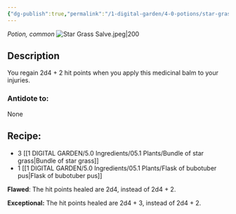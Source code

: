 ```yaml
---
{"dg-publish":true,"permalink":"/1-digital-garden/4-0-potions/star-grass-salve/","tags":["potion","extracurricular","common","#potion","DnDB-done"]}
---
```


*Potion, common* 
![Star Grass Salve.jpeg|200](/img/user/1%20DIGITAL%20GARDEN/Images%20&%20Banners/Star%20Grass%20Salve.jpeg)
## Description

You regain 2d4 + 2 hit points when you apply this medicinal balm to your injuries.

### Antidote to: 
None

## Recipe:

- 3 [[1 DIGITAL GARDEN/5.0 Ingredients/05.1 Plants/Bundle of star grass\|Bundle of star grass]]
- 1 [[1 DIGITAL GARDEN/5.0 Ingredients/05.1 Plants/Flask of bubotuber pus\|Flask of bubotuber pus]]

**Flawed**:
The hit points healed are 2d4, instead of 2d4 + 2.

**Exceptional:** 
The hit points healed are 2d4 + 3, instead of 2d4 + 2.